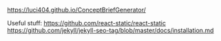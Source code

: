 https://luci404.github.io/ConceptBriefGenerator/

Useful stuff:
https://github.com/react-static/react-static
https://github.com/jekyll/jekyll-seo-tag/blob/master/docs/installation.md